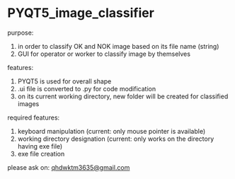 # PYQT5_image_classifier

purpose:
  1. in order to classify OK and NOK image based on its file name (string)
  2. GUI for operator or worker to classify image by themselves

features: 
  1. PYQT5 is used for overall shape
  2. .ui file is converted to .py for code modification 
  3. on its current working directory, new folder will be created for classified images

required features:
  1. keyboard manipulation (current: only mouse pointer is available)
  2. working directory designation (current: only works on the directory having exe file)
  3. exe file creation

please ask on: 
  qhdwktm3635@gmail.com
